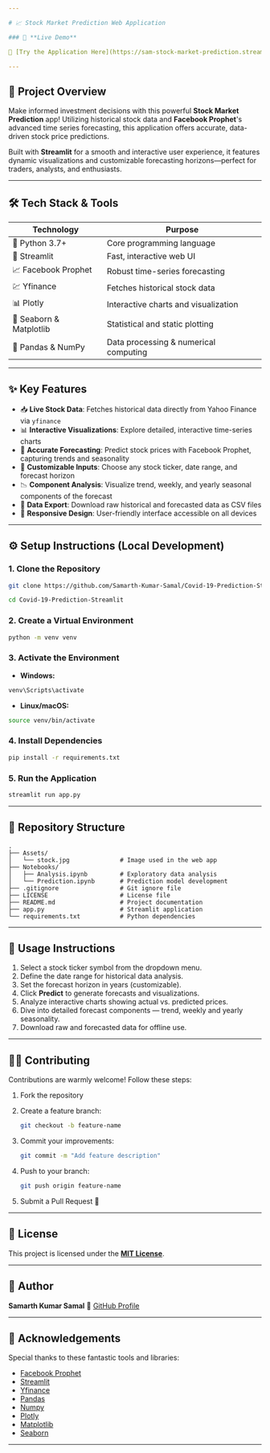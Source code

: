 ```yaml
---

# 📈 Stock Market Prediction Web Application

### 🚀 **Live Demo**

🔗 [Try the Application Here](https://sam-stock-market-prediction.streamlit.app/) — **Harness the power of predictive analytics for smarter investing!**

---
```


## 📌 Project Overview

Make informed investment decisions with this powerful **Stock Market Prediction** app! Utilizing historical stock data and **Facebook Prophet**'s advanced time series forecasting, this application offers accurate, data-driven stock price predictions.

Built with **Streamlit** for a smooth and interactive user experience, it features dynamic visualizations and customizable forecasting horizons—perfect for traders, analysts, and enthusiasts.

---

## 🛠️ Tech Stack & Tools

| Technology              | Purpose                               |
| ----------------------- | ------------------------------------- |
| 🐍 Python 3.7+          | Core programming language             |
| 🚀 Streamlit            | Fast, interactive web UI              |
| 📈 Facebook Prophet     | Robust time-series forecasting        |
| 💹 Yfinance             | Fetches historical stock data         |
| 📊 Plotly               | Interactive charts and visualization  |
| 🎨 Seaborn & Matplotlib | Statistical and static plotting       |
| 🐼 Pandas & NumPy       | Data processing & numerical computing |

---

## ✨ Key Features

* 📥 **Live Stock Data**: Fetches historical data directly from Yahoo Finance via `yfinance`
* 📊 **Interactive Visualizations**: Explore detailed, interactive time-series charts
* 🔮 **Accurate Forecasting**: Predict stock prices with Facebook Prophet, capturing trends and seasonality
* 🎯 **Customizable Inputs**: Choose any stock ticker, date range, and forecast horizon
* 📉 **Component Analysis**: Visualize trend, weekly, and yearly seasonal components of the forecast
* 💾 **Data Export**: Download raw historical and forecasted data as CSV files
* 📱 **Responsive Design**: User-friendly interface accessible on all devices

---

## ⚙️ Setup Instructions (Local Development)

### 1. Clone the Repository

```bash
git clone https://github.com/Samarth-Kumar-Samal/Covid-19-Prediction-Streamlit.git

cd Covid-19-Prediction-Streamlit
```

### 2. Create a Virtual Environment

```bash
python -m venv venv
```

### 3. Activate the Environment

* **Windows:**

```bash
venv\Scripts\activate
```

* **Linux/macOS:**

```bash
source venv/bin/activate
```

### 4. Install Dependencies

```bash
pip install -r requirements.txt
```

### 5. Run the Application

```bash
streamlit run app.py
```

---

## 📁 Repository Structure

```plaintext
.
├── Assets/
│   └── stock.jpg              # Image used in the web app
├── Notebooks/
│   ├── Analysis.ipynb         # Exploratory data analysis
│   └── Prediction.ipynb       # Prediction model development
├── .gitignore                 # Git ignore file
├── LICENSE                    # License file
├── README.md                  # Project documentation
├── app.py                     # Streamlit application
└── requirements.txt           # Python dependencies
```

---

## 🚀 Usage Instructions

1. Select a stock ticker symbol from the dropdown menu.
2. Define the date range for historical data analysis.
3. Set the forecast horizon in years (customizable).
4. Click **Predict** to generate forecasts and visualizations.
5. Analyze interactive charts showing actual vs. predicted prices.
6. Dive into detailed forecast components — trend, weekly and yearly seasonality.
7. Download raw and forecasted data for offline use.

---

## 👨‍💻 Contributing

Contributions are warmly welcome! Follow these steps:

1. Fork the repository

2. Create a feature branch:

   ```bash
   git checkout -b feature-name
   ```

3. Commit your improvements:

   ```bash
   git commit -m "Add feature description"
   ```

4. Push to your branch:

   ```bash
   git push origin feature-name
   ```

5. Submit a Pull Request 🚀

---

## 📜 License

This project is licensed under the **[MIT License](LICENSE)**.

---

## 👤 Author

**Samarth Kumar Samal**
🔗 [GitHub Profile](https://github.com/Samarth-Kumar-Samal-Sam)

---

## 🙏 Acknowledgements

Special thanks to these fantastic tools and libraries:

* [Facebook Prophet](https://facebook.github.io/prophet/docs/quick_start.html)
* [Streamlit](https://docs.streamlit.io/)
* [Yfinance](https://pypi.org/project/yfinance/)
* [Pandas](https://pandas.pydata.org/docs/)
* [Numpy](https://numpy.org/doc/stable/)
* [Plotly](https://plotly.com/python/)
* [Matplotlib](https://matplotlib.org/)
* [Seaborn](https://seaborn.pydata.org/)

---
